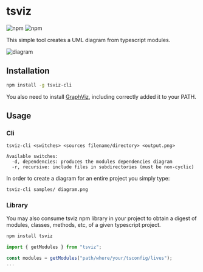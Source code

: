 # tsviz
![npm](https://img.shields.io/npm/v/tsviz?label=tsviz)
![npm](https://img.shields.io/npm/v/tsviz-cli?label=tsviz-cli)

This simple tool creates a UML diagram from typescript modules.

![diagram](https://github.com/joaompneves/tsviz/blob/master/samples/diagram.png)

## Installation

```bash
npm install -g tsviz-cli
```
You also need to install [GraphViz](http://www.graphviz.org/download/), including correctly added it to your PATH.

## Usage

### Cli
```
tsviz-cli <switches> <sources filename/directory> <output.png>

Available switches:
  -d, dependencies: produces the modules dependencies diagram
  -r, recursive: include files in subdirectories (must be non-cyclic)

```

In order to create a diagram for an entire project you simply type:

```bash
tsviz-cli samples/ diagram.png
```

### Library
You may also consume tsviz npm library in your project to obtain a digest of modules, classes, methods, etc, of a given typescript project.

```bash
npm install tsviz
```

```typescript
import { getModules } from "tsviz";

const modules = getModules("path/where/your/tsconfig/lives");
...
```

